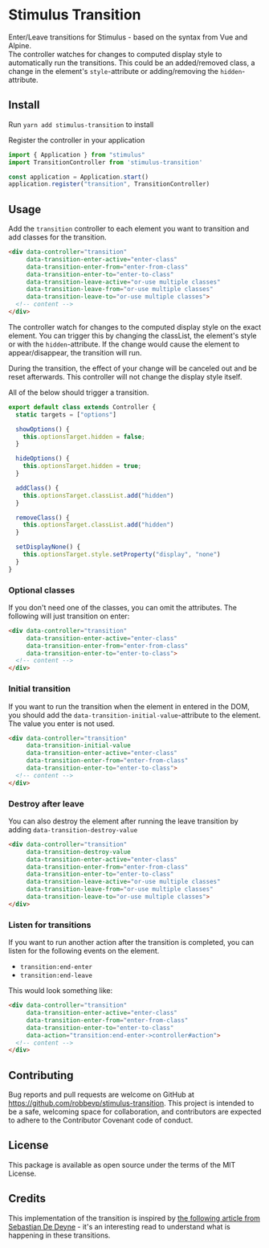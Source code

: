# Stimulus Transition

Enter/Leave transitions for Stimulus - based on the syntax from Vue and Alpine.  
The controller watches for changes to computed display style to automatically run the transitions. This could be an added/removed class, a change in the element's `style`-attribute or adding/removing the `hidden`-attribute. 

## Install

Run `yarn add stimulus-transition` to install

Register the controller in your application
```javascript
import { Application } from "stimulus"
import TransitionController from 'stimulus-transition'

const application = Application.start()
application.register("transition", TransitionController)
```

## Usage

Add the `transition` controller to each element you want to transition and add classes for the transition.

```HTML
<div data-controller="transition"
     data-transition-enter-active="enter-class"
     data-transition-enter-from="enter-from-class"
     data-transition-enter-to="enter-to-class"
     data-transition-leave-active="or-use multiple classes"
     data-transition-leave-from="or-use multiple classes"
     data-transition-leave-to="or-use multiple classes">
  <!-- content -->
</div>
```

The controller watch for changes to the computed display style on the exact element. You can trigger this by changing the classList, the element's style or with the `hidden`-attribute. If the change would cause the element to appear/disappear, the transition will run.

During the transition, the effect of your change will be canceled out and be reset afterwards. This controller will not change the display style itself.

All of the below should trigger a transition.

```javascript
export default class extends Controller {
  static targets = ["options"]

  showOptions() {
    this.optionsTarget.hidden = false;
  }

  hideOptions() {
    this.optionsTarget.hidden = true;
  }

  addClass() {
    this.optionsTarget.classList.add("hidden")
  }

  removeClass() {
    this.optionsTarget.classList.add("hidden")
  }

  setDisplayNone() {
    this.optionsTarget.style.setProperty("display", "none")
  }
}
```

### Optional classes
If you don't need one of the classes, you can omit the attributes. The following will just transition on enter:
```HTML
<div data-controller="transition"
     data-transition-enter-active="enter-class"
     data-transition-enter-from="enter-from-class"
     data-transition-enter-to="enter-to-class">
  <!-- content -->
</div>
```
### Initial transition
If you want to run the transition when the element in entered in the DOM, you should add the `data-transition-initial-value`-attribute to the element. The value you enter is not used.
```HTML
<div data-controller="transition"
     data-transition-initial-value
     data-transition-enter-active="enter-class"
     data-transition-enter-from="enter-from-class"
     data-transition-enter-to="enter-to-class">
  <!-- content -->
</div>
```
### Destroy after leave

You can also destroy the element after running the leave transition by adding `data-transition-destroy-value`

```HTML
<div data-controller="transition"
     data-transition-destroy-value
     data-transition-enter-active="enter-class"
     data-transition-enter-from="enter-from-class"
     data-transition-enter-to="enter-to-class"
     data-transition-leave-active="or-use multiple classes"
     data-transition-leave-from="or-use multiple classes"
     data-transition-leave-to="or-use multiple classes">
</div>
```

### Listen for transitions

If you want to run another action after the transition is completed, you can listen for the following events on the element.
* `transition:end-enter`
* `transition:end-leave`

This would look something like:
```HTML
<div data-controller="transition"
     data-transition-enter-active="enter-class"
     data-transition-enter-from="enter-from-class"
     data-transition-enter-to="enter-to-class"
     data-action="transition:end-enter->controller#action">
  <!-- content -->
</div>
```

## Contributing

Bug reports and pull requests are welcome on GitHub at https://github.com/robbevp/stimulus-transition. This project is intended to be a safe, welcoming space for collaboration, and contributors are expected to adhere to the Contributor Covenant code of conduct.

## License

This package is available as open source under the terms of the MIT License.

## Credits
This implementation of the transition is inspired by [the following article from Sebastian De Deyne](https://sebastiandedeyne.com/javascript-framework-diet/enter-leave-transitions/) - it's an interesting read to understand what is happening in these transitions.
